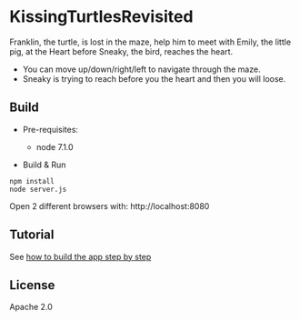 # KissingTurtlesRevisited
Franklin, the turtle, is lost in the maze, help him to meet with Emily, the little pig, at the Heart before Sneaky, the bird, reaches the heart.
* You can move up/down/right/left to navigate through the maze.
* Sneaky is trying to reach before you the heart and then you will loose.

## Build
* Pre-requisites:
  * node 7.1.0

* Build & Run
```
npm install
node server.js
```
Open 2 different browsers with: http://localhost:8080

## Tutorial
See [how to build the app step by step](tutorial.md)

## License
Apache 2.0